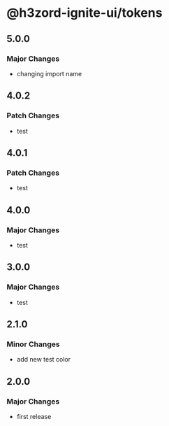# @h3zord-ignite-ui/tokens

## 5.0.0

### Major Changes

- changing import name

## 4.0.2

### Patch Changes

- test

## 4.0.1

### Patch Changes

- test

## 4.0.0

### Major Changes

- test

## 3.0.0

### Major Changes

- test

## 2.1.0

### Minor Changes

- add new test color

## 2.0.0

### Major Changes

- first release
